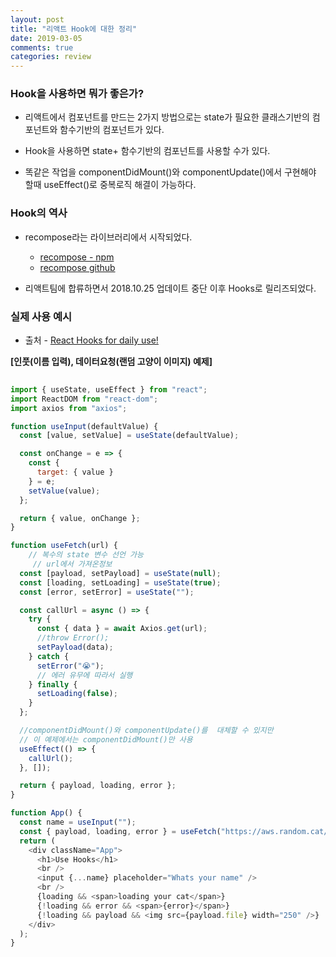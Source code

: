 ```yaml
---
layout: post
title: "리액트 Hook에 대한 정리"
date: 2019-03-05
comments: true
categories: review
---
```


### Hook을 사용하면 뭐가 좋은가?

* 리액트에서 컴포넌트를 만드는 2가지 방법으로는 state가 필요한 클래스기반의 컴포넌트와
  함수기반의 컴포넌트가 있다.

* Hook을 사용하면 state+ 함수기반의 컴포넌트를 사용할 수가 있다.

* 똑같은 작업을 componentDidMount()와 componentUpdate()에서 구현해야 할때 useEffect()로 중복로직 해결이 가능하다. 

### Hook의 역사 

 * recompose라는 라이브러리에서 시작되었다.
  
   * [recompose - npm](https://www.npmjs.com/package/recompose)
   * [recompose github](https://github.com/acdlite/recompose)
 * 리액트팀에 합류하면서 2018.10.25 업데이트 중단 이후 Hooks로 릴리즈되었다.
  
### 실제 사용 예시
 
   - 출처 - [React Hooks for daily use!](https://www.youtube.com/watch?v=sZDvByH2mNU)
  
  **[인풋(이름 입력), 데이터요청(랜덤 고양이 이미지) 예제]**

~~~javascript
  
import { useState, useEffect } from "react";
import ReactDOM from "react-dom";
import axios from "axios";

function useInput(defaultValue) {
  const [value, setValue] = useState(defaultValue);

  const onChange = e => {
    const {
      target: { value }
    } = e;
    setValue(value);
  };

  return { value, onChange };
}

function useFetch(url) {
	// 복수의 state 변수 선언 가능
	 // url에서 가져온정보
  const [payload, setPayload] = useState(null);
  const [loading, setLoading] = useState(true);
  const [error, setError] = useState("");

  const callUrl = async () => {
    try {
      const { data } = await Axios.get(url);
	  //throw Error();
      setPayload(data);
    } catch {
      setError("😭");
	  // 에러 유무에 따라서 실행
    } finally {
      setLoading(false);
    }
  };

  //componentDidMount()와 componentUpdate()를  대체할 수 있지만 
  // 이 예제에서는 componentDidMount()만 사용 
  useEffect(() => {
    callUrl();
  }, []);

  return { payload, loading, error };
}

function App() {
  const name = useInput("");
  const { payload, loading, error } = useFetch("https://aws.random.cat/meow");
  return (
    <div className="App">
      <h1>Use Hooks</h1>
      <br />
      <input {...name} placeholder="Whats your name" />
      <br />
      {loading && <span>loading your cat</span>}
      {!loading && error && <span>{error}</span>}
      {!loading && payload && <img src={payload.file} width="250" />}
    </div>
  );
}

~~~




